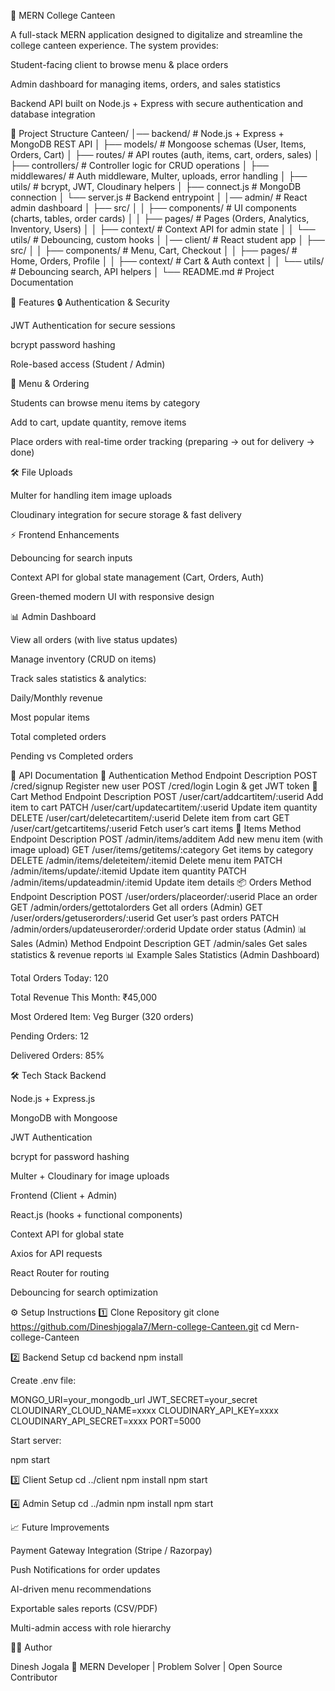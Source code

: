 🍴 MERN College Canteen

A full-stack MERN application designed to digitalize and streamline the college canteen experience.
The system provides:

Student-facing client to browse menu & place orders

Admin dashboard for managing items, orders, and sales statistics

Backend API built on Node.js + Express with secure authentication and database integration

📂 Project Structure
Canteen/
│── backend/              # Node.js + Express + MongoDB REST API
│   ├── models/           # Mongoose schemas (User, Items, Orders, Cart)
│   ├── routes/           # API routes (auth, items, cart, orders, sales)
│   ├── controllers/      # Controller logic for CRUD operations
│   ├── middlewares/      # Auth middleware, Multer, uploads, error handling
│   ├── utils/            # bcrypt, JWT, Cloudinary helpers
│   ├── connect.js        # MongoDB connection
│   └── server.js         # Backend entrypoint
│
│── admin/                # React admin dashboard
│   ├── src/
│   │   ├── components/   # UI components (charts, tables, order cards)
│   │   ├── pages/        # Pages (Orders, Analytics, Inventory, Users)
│   │   ├── context/      # Context API for admin state
│   │   └── utils/        # Debouncing, custom hooks
│
│── client/               # React student app
│   ├── src/
│   │   ├── components/   # Menu, Cart, Checkout
│   │   ├── pages/        # Home, Orders, Profile
│   │   ├── context/      # Cart & Auth context
│   │   └── utils/        # Debouncing search, API helpers
│
└── README.md             # Project Documentation

🚀 Features
🔒 Authentication & Security

JWT Authentication for secure sessions

bcrypt password hashing

Role-based access (Student / Admin)

🍔 Menu & Ordering

Students can browse menu items by category

Add to cart, update quantity, remove items

Place orders with real-time order tracking (preparing → out for delivery → done)

🛠️ File Uploads

Multer for handling item image uploads

Cloudinary integration for secure storage & fast delivery

⚡ Frontend Enhancements

Debouncing for search inputs

Context API for global state management (Cart, Orders, Auth)

Green-themed modern UI with responsive design

📊 Admin Dashboard

View all orders (with live status updates)

Manage inventory (CRUD on items)

Track sales statistics & analytics:

Daily/Monthly revenue

Most popular items

Total completed orders

Pending vs Completed orders

📡 API Documentation
👤 Authentication
Method	Endpoint	Description
POST	/cred/signup	Register new user
POST	/cred/login	Login & get JWT token
🛒 Cart
Method	Endpoint	Description
POST	/user/cart/addcartitem/:userid	Add item to cart
PATCH	/user/cart/updatecartitem/:userid	Update item quantity
DELETE	/user/cart/deletecartitem/:userid	Delete item from cart
GET	/user/cart/getcartitems/:userid	Fetch user’s cart items
🍔 Items
Method	Endpoint	Description
POST	/admin/items/additem	Add new menu item (with image upload)
GET	/user/items/getitems/:category	Get items by category
DELETE	/admin/items/deleteitem/:itemid	Delete menu item
PATCH	/admin/items/update/:itemid	Update item quantity
PATCH	/admin/items/updateadmin/:itemid	Update item details
📦 Orders
Method	Endpoint	Description
POST	/user/orders/placeorder/:userid	Place an order
GET	/admin/orders/gettotalorders	Get all orders (Admin)
GET	/user/orders/getuserorders/:userid	Get user’s past orders
PATCH	/admin/orders/updateuserorder/:orderid	Update order status (Admin)
📊 Sales (Admin)
Method	Endpoint	Description
GET	/admin/sales	Get sales statistics & revenue reports
📊 Example Sales Statistics (Admin Dashboard)

Total Orders Today: 120

Total Revenue This Month: ₹45,000

Most Ordered Item: Veg Burger (320 orders)

Pending Orders: 12

Delivered Orders: 85%

🛠️ Tech Stack
Backend

Node.js + Express.js

MongoDB with Mongoose

JWT Authentication

bcrypt for password hashing

Multer + Cloudinary for image uploads

Frontend (Client + Admin)

React.js (hooks + functional components)

Context API for global state

Axios for API requests

React Router for routing

Debouncing for search optimization

⚙️ Setup Instructions
1️⃣ Clone Repository
git clone https://github.com/Dineshjogala7/Mern-college-Canteen.git
cd Mern-college-Canteen

2️⃣ Backend Setup
cd backend
npm install


Create .env file:

MONGO_URI=your_mongodb_url
JWT_SECRET=your_secret
CLOUDINARY_CLOUD_NAME=xxxx
CLOUDINARY_API_KEY=xxxx
CLOUDINARY_API_SECRET=xxxx
PORT=5000


Start server:

npm start

3️⃣ Client Setup
cd ../client
npm install
npm start

4️⃣ Admin Setup
cd ../admin
npm install
npm start

📈 Future Improvements

Payment Gateway Integration (Stripe / Razorpay)

Push Notifications for order updates

AI-driven menu recommendations

Exportable sales reports (CSV/PDF)

Multi-admin access with role hierarchy

👨‍💻 Author

Dinesh Jogala
📌 MERN Developer | Problem Solver | Open Source Contributor
